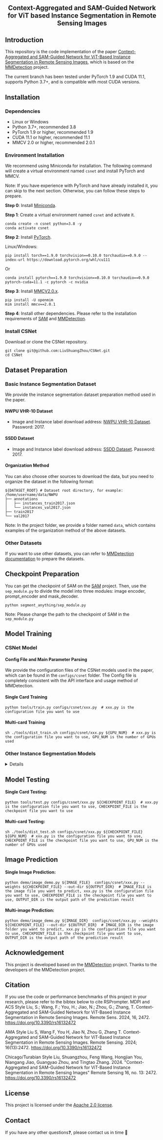 <div align="center">
    <h2>
        Context-Aggregated and SAM-Guided Network for ViT based Instance Segmentation in Remote Sensing Images
    </h2>
</div>


## Introduction

This repository is the code implementation of the paper [Context-Aggregated and SAM-Guided Network for ViT-Based Instance Segmentation in Remote Sensing Images](https://www.mdpi.com/2072-4292/16/13/2472), which is based on the [MMDetection](https://github.com/open-mmlab/mmdetection/tree/main) project.

The current branch has been tested under PyTorch 1.9 and CUDA 11.1, supports Python 3.7+, and is compatible with most CUDA versions.


## Installation

### Dependencies

- Linux or Windows
- Python 3.7+, recommended 3.8
- PyTorch 1.9 or higher, recommended 1.9
- CUDA 11.1 or higher, recommended 11.1
- MMCV 2.0 or higher, recommended 2.0.1

### Environment Installation

We recommend using Miniconda for installation. The following command will create a virtual environment named `csnet` and install PyTorch and MMCV.

Note: If you have experience with PyTorch and have already installed it, you can skip to the next section. Otherwise, you can follow these steps to prepare.


**Step 0**: Install [Miniconda](https://docs.conda.io/projects/miniconda/en/latest/index.html).

**Step 1**: Create a virtual environment named `csnet` and activate it.

```shell
conda create -n csnet python=3.8 -y
conda activate csnet
```

**Step 2**: Install [PyTorch](https://pytorch.org/get-started/locally/).

Linux/Windows:
```shell
pip install torch==1.9.0 torchvision==0.10.0 torchaudio==0.9.0 --index-url https://download.pytorch.org/whl/cu111
```
Or

```shell
conda install pytorch==1.9.0 torchvision==0.10.0 torchaudio==0.9.0 pytorch-cuda=11.1 -c pytorch -c nvidia
```

**Step 3**: Install [MMCV2.0.x](https://mmcv.readthedocs.io/en/latest/get_started/installation.html).

```shell
pip install -U openmim
mim install mmcv==2.0.1
```

**Step 4**: Install other dependencies. Please refer to the installation requirements of [SAM](https://github.com/facebookresearch/segment-anything) and [MMDetection](https://github.com/open-mmlab/mmdetection).


### Install CSNet

Download or clone the CSNet repository.


```shell
git clone git@github.com:LiuShuangZhou/CSNet.git
cd CSNet
```

## Dataset Preparation

### Basic Instance Segmentation Dataset

We provide the instance segmentation dataset preparation method used in the paper.

#### NWPU VHR-10 Dataset

- Image and Instance label download address: [NWPU VHR-10 Dataset](https://pan.baidu.com/s/1g9yXyGcFCf26Qkq4gqi_KQ). Password: 2017.

#### SSDD Dataset

- Image and Instance label download address: [SSDD Dataset](https://pan.baidu.com/s/1fu3A2R9JIlQlOF6c7XcFdA). Password: 2017.


#### Organization Method

You can also choose other sources to download the data, but you need to organize the dataset in the following format:

```
${DATASET_ROOT} # Dataset root directory, for example: /home/username/data/NWPU
├── annotations
│   ├── instances_train2017.json
│   └── instances_val2017.json
├── train2017
└── val2017
```
Note: In the project folder, we provide a folder named `data`, which contains examples of the organization method of the above datasets.

### Other Datasets

If you want to use other datasets, you can refer to [MMDetection documentation](https://mmdetection.readthedocs.io/zh-cn/latest/user_guides/dataset_prepare.html) to prepare the datasets.

## Checkpoint Preparation
You can get the checkpoint of SAM on the [SAM](https://github.com/facebookresearch/segment-anything) project.
Then, use the `sep_module.py` to divide the model into three modules: image encoder, prompt_encoder and mask_decoder.
```shell
python segment_anything/sep_module.py
```
Note: Please change the path to the checkpoint of SAM in the `sep_module.py`
## Model Training

### CSNet Model

#### Config File and Main Parameter Parsing

We provide the configuration files of the CSNet models used in the paper, which can be found in the `configs/csnet` folder. The Config file is completely consistent with the API interface and usage method of MMDetection. 


#### Single Card Training

```shell
python tools/train.py configs/csnet/xxx.py  # xxx.py is the configuration file you want to use
```

#### Multi-card Training

```shell
sh ./tools/dist_train.sh configs/csnet/xxx.py ${GPU_NUM}  # xxx.py is the configuration file you want to use, GPU_NUM is the number of GPUs used
```

### Other Instance Segmentation Models

<details>

If you want to use other instance segmentation models, you can refer to [MMDetection](https://github.com/open-mmlab/mmdetection/tree/main) to train the models, or you can put their Config files in the `configs` folder of this project, and then train them according to the above methods.

</details>

## Model Testing

#### Single Card Testing:

```shell
python tools/test.py configs/csnet/xxx.py ${CHECKPOINT_FILE}  # xxx.py is the configuration file you want to use, CHECKPOINT_FILE is the checkpoint file you want to use
```

#### Multi-card Testing:

```shell
sh ./tools/dist_test.sh configs/csnet/xxx.py ${CHECKPOINT_FILE} ${GPU_NUM}  # xxx.py is the configuration file you want to use, CHECKPOINT_FILE is the checkpoint file you want to use, GPU_NUM is the number of GPUs used
```


## Image Prediction

#### Single Image Prediction:

```shell
python demo/image_demo.py ${IMAGE_FILE}  configs/csnet/xxx.py --weights ${CHECKPOINT_FILE} --out-dir ${OUTPUT_DIR}  # IMAGE_FILE is the image file you want to predict, xxx.py is the configuration file you want to use, CHECKPOINT_FILE is the checkpoint file you want to use, OUTPUT_DIR is the output path of the prediction result
```

#### Multi-image Prediction:

```shell
python demo/image_demo.py ${IMAGE_DIR}  configs/csnet/xxx.py --weights ${CHECKPOINT_FILE} --out-dir ${OUTPUT_DIR}  # IMAGE_DIR is the image folder you want to predict, xxx.py is the configuration file you want to use, CHECKPOINT_FILE is the checkpoint file you want to use, OUTPUT_DIR is the output path of the prediction result
```


## Acknowledgement

This project is developed based on the [MMDetection](https://github.com/open-mmlab/mmdetection/tree/main) project. Thanks to the developers of the MMDetection project.

## Citation

If you use the code or performance benchmarks of this project in your research, please refer to the bibtex below to cite RSPrompter.
MDPI and ACS Style
Liu, S.; Wang, F.; You, H.; Jiao, N.; Zhou, G.; Zhang, T. Context-Aggregated and SAM-Guided Network for ViT-Based Instance Segmentation in Remote Sensing Images. Remote Sens. 2024, 16, 2472. https://doi.org/10.3390/rs16132472

AMA Style
Liu S, Wang F, You H, Jiao N, Zhou G, Zhang T. Context-Aggregated and SAM-Guided Network for ViT-Based Instance Segmentation in Remote Sensing Images. Remote Sensing. 2024; 16(13):2472. https://doi.org/10.3390/rs16132472

Chicago/Turabian Style
Liu, Shuangzhou, Feng Wang, Hongjian You, Niangang Jiao, Guangyao Zhou, and Tingtao Zhang. 2024. "Context-Aggregated and SAM-Guided Network for ViT-Based Instance Segmentation in Remote Sensing Images" Remote Sensing 16, no. 13: 2472. https://doi.org/10.3390/rs16132472


## License

This project is licensed under the [Apache 2.0 license](LICENSE).

## Contact

If you have any other questions❓, please contact us in time 👬
